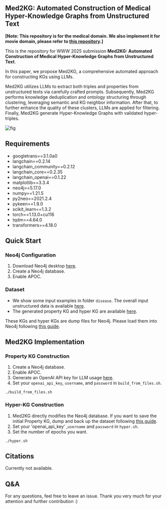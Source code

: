 ## Med2KG: Automated Construction of Medical Hyper-Knowledge Graphs from Unstructured Text

**[Note: This repository is for the medical domain. We also implement it for movie domain, please refer to [this repository](https://github.com/WWW2025AnonymousSubmission/Med2KG-movie).]**

This is the repository for WWW 2025 submission **Med2KG: Automated Construction of Medical Hyper-Knowledge Graphs from Unstructured Text**.

In this paper, we propose Med2KG, a comprehensive automated approach for constructing KGs using LLMs. 

Med2KG utilizes LLMs to extract both triples and properties from unstructured texts via carefully crafted prompts. 
Subsequently, Med2KG performs knowledge deduplication and ontology structuring through clustering, leveraging semantic and KG neighbor information. 
After that, to further enhance the quality of these clusters, LLMs are applied for filtering. 
Finally, Med2KG generate Hyper-Knowledge Graphs with validated hyper-triples.

![fig](https://github.com/WWW2025AnonymousSubmission/Med2KG/blob/master/fig/Arc_v2.png)

## Requirements

- googletrans==3.1.0a0
- langchain==0.2.14
- langchain_community==0.2.12
- langchain_core==0.2.35
- langchain_openai==0.1.22
- matplotlib==3.3.4
- neo4j==5.17.0
- numpy==1.21.5
- py2neo==2021.2.4
- pykeen==1.9.0
- scikit_learn==1.3.2
- torch==1.13.0+cu116
- tqdm==4.64.0
- transformers==4.18.0



## Quick Start
### Neo4j Configuration

1. Download Neo4j desktop [here](https://neo4j.com/download/).
2. Create a Neo4j database.
3. Enable APOC.

### Dataset

- We show some input examples in folder `disease`. The overall input unstructured data is available [here](https://entuedu-my.sharepoint.com/:f:/g/personal/zhixiang002_e_ntu_edu_sg/EoV-09SelU5Nvyfy3cxBgroBoSA-TjljOj_D6xyLOAG97g?e=xXcsoO).
- The generated property KG and hyper KG are available [here](https://entuedu-my.sharepoint.com/:f:/g/personal/zhixiang002_e_ntu_edu_sg/Eh8w0TLrAKtCgYy_YwKdXyYB1WFB7XWsChrVGgAFL2DM6g?e=ZT5Lw7).

These KGs and hyper KGs are dump files for Neo4j. Please load them into Neo4j following [this guide](https://neo4j.com/docs/desktop-manual/current/operations/create-from-dump/).

## Med2KG Implementation

### Property KG Construction

1. Create a Neo4j database.
2. Enable APOC.
3. Generate an OpenAI API key for LLM usage [here](https://openai.com/index/openai-api/).
4. Set your `openai_api_key`, `username`, and `password` in `build_from_files.sh`.

```shell
./build_from_files.sh
```

### Hyper-KG Construction
1. Med2KG directly modifies the Neo4j database. If you want to save the initial Property KG, dump and back up the dataset following [this guide](https://neo4j.com/docs/desktop-manual/current/operations/create-dump/).
2. Set your 'openai_api_key' ,`username` and `password` in `hyper.sh`.
3. Set the number of epochs you want.

```shell
./hyper.sh
```

## Citations

Currently not available.

## Q&A

For any questions, feel free to leave an issue.
Thank you very much for your attention and further contribution :)
